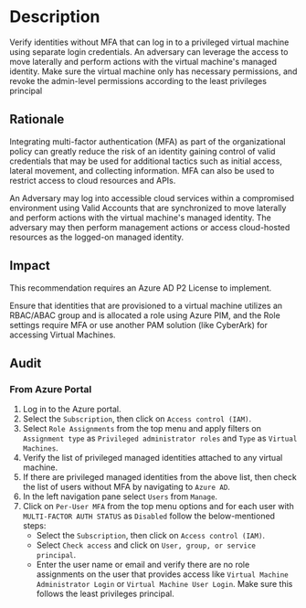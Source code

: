 # Description

Verify identities without MFA that can log in to a privileged virtual machine using separate login credentials. An adversary can leverage the access to move laterally and perform actions with the virtual machine's managed identity. Make sure the virtual machine only has necessary permissions, and revoke the admin-level permissions according to the least privileges principal

## Rationale

Integrating multi-factor authentication (MFA) as part of the organizational policy can greatly reduce the risk of an identity gaining control of valid credentials that may be used for additional tactics such as initial access, lateral movement, and collecting information. MFA can also be used to restrict access to cloud resources and APIs.

An Adversary may log into accessible cloud services within a compromised environment using Valid Accounts that are synchronized to move laterally and perform actions with the virtual machine's managed identity. The adversary may then perform management actions or access cloud-hosted resources as the logged-on managed identity.

## Impact

This recommendation requires an Azure AD P2 License to implement.

Ensure that identities that are provisioned to a virtual machine utilizes an RBAC/ABAC group and is allocated a role using Azure PIM, and the Role settings require MFA or use another PAM solution (like CyberArk) for accessing Virtual Machines.

## Audit

### From Azure Portal

1. Log in to the Azure portal.
2. Select the `Subscription`, then click on `Access control (IAM)`.
3. Select `Role Assignments` from the top menu and apply filters on `Assignment type` as `Privileged administrator roles` and `Type` as `Virtual Machines`.
4. Verify the list of privileged managed identities attached to any virtual machine.
5. If there are privileged managed identities from the above list, then check the list of users without MFA by navigating to `Azure AD`.
6. In the left navigation pane select `Users` from `Manage`.
7. Click on `Per-User MFA` from the top menu options and for each user with `MULTI-FACTOR AUTH STATUS` as `Disabled` follow the below-mentioned steps:
    - Select the `Subscription`, then click on `Access control (IAM)`.
    - Select `Check access` and click on `User, group, or service principal`.
    - Enter the user name or email and verify there are no role assignments on the user that provides access like `Virtual Machine Administrator Login` or `Virtual Machine User Login`. Make sure this follows the least privileges principal.
